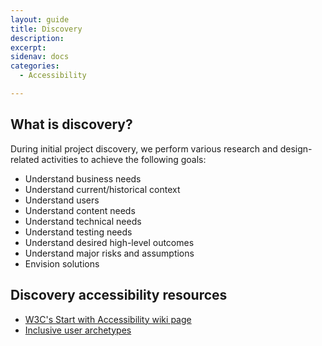 ```yaml
---
layout: guide
title: Discovery
description: 
excerpt: 
sidenav: docs
categories:
  - Accessibility

---
```


## What is discovery?

During initial project discovery, we perform various research and design-related activities to achieve the following goals:

* Understand business needs
* Understand current/historical context
* Understand users
* Understand content needs
* Understand technical needs
* Understand testing needs
* Understand desired high-level outcomes
* Understand major risks and assumptions
* Envision solutions

## Discovery accessibility resources

* [W3C's Start with Accessibility wiki page](https://www.w3.org/WAI/EO/wiki/Start_with_Accessibility)
* [Inclusive user archetypes](https://uxdesign.cc/inclusive-user-archetypes-b834ffbdb549)
